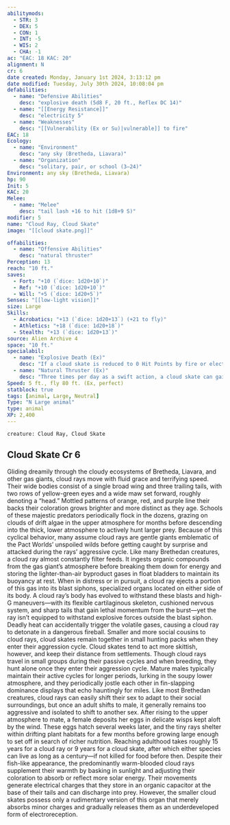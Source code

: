 ```yaml
---
abilitymods:
  - STR: 3
  - DEX: 5
  - CON: 1
  - INT: -5
  - WIS: 2
  - CHA: -1 
ac: "EAC: 18 KAC: 20" 
alignment: N
cr: 6
date created: Monday, January 1st 2024, 3:13:12 pm
date modified: Tuesday, July 30th 2024, 10:08:04 pm
defabilities:
  - name: "Defensive Abilities"
    desc: "explosive death (5d8 F, 20 ft., Reflex DC 14)"
  - name: "[[Energy Resistance]]"
    desc: "electricity 5"
  - name: "Weaknesses"
    desc: "[[Vulnerability (Ex or Su)|vulnerable]] to fire"
EAC: 18
Ecology:
  - name: "Environment"
    desc: "any sky (Bretheda, Liavara)"
  - name: "Organization"
    desc: "solitary, pair, or school (3–24)"
Environment: any sky (Bretheda, Liavara)
hp: 90
Init: 5
KAC: 20
Melee:
  - name: "Melee"
    desc: "tail lash +16 to hit (1d8+9 S)"
modifier: 5
name: "Cloud Ray, Cloud Skate"
image: "[[cloud skate.png]]"

offabilities:
  - name: "Offensive Abilities"
    desc: "natural thruster"
Perception: 13
reach: "10 ft."
saves:
  - Fort: "+10 (`dice: 1d20+10`)"
  - Ref: "+10 (`dice: 1d20+10`)"
  - Will: "+5 (`dice: 1d20+5`)" 
Senses: "[[low-light vision]]"
size: Large
Skills:
  - Acrobatics: "+13 (`dice: 1d20+13`) (+21 to fly)"
  - Athletics: "+18 (`dice: 1d20+18`)"
  - Stealth: "+13 (`dice: 1d20+13`)"
source: Alien Archive 4 
space: "10 ft."
specialabil:
  - name: "Explosive Death (Ex)"
    desc: "If a cloud skate is reduced to 0 Hit Points by fire or electricity damage, its internal reservoirs of explosive gases and combustible fluids detonate, dealing the listed fire damage to all targets in a 20-foot burst centered on itself (Reflex DC 14 half)."
  - name: "Natural Thruster (Ex)"
    desc: "Three times per day as a swift action, a cloud skate can gain a burst of speed until the beginning of its next turn. During this time, it doubles its fly speed, gains [[Spring Attack Combat|Spring Attack]] as a bonus feat, and deals an additional 1d8 damage with its tail lash attack."
Speed: 5 ft., fly 80 ft. (Ex, perfect) 
statblock: true
tags: [animal, Large, Neutral]
Type: "N Large animal"
type: animal
XP: 2,400 
---
```


```statblock
creature: Cloud Ray, Cloud Skate
```

## Cloud Skate Cr 6

Gliding dreamily through the cloudy ecosystems of Bretheda, Liavara, and other gas giants, cloud rays move with fluid grace and terrifying speed. Their wide bodies consist of a single broad wing and three trailing tails, with two rows of yellow-green eyes and a wide maw set forward, roughly denoting a “head.” Mottled patterns of orange, red, and purple line their backs
their coloration grows brighter and more distinct as they age. Schools of these majestic predators periodically flock in the dozens, grazing on clouds of drift algae in the upper atmosphere for months before descending into the thick, lower atmosphere to actively hunt larger prey. Because of this cyclical behavior, many assume cloud rays are gentle giants emblematic of the Pact Worlds’ unspoiled wilds before getting caught by surprise and attacked during the rays’ aggressive cycle.
Like many Brethedan creatures, a cloud ray almost constantly filter feeds. It ingests organic compounds from the gas giant’s atmosphere before breaking them down for energy and storing the lighter-than-air byproduct gases in float bladders to maintain its buoyancy at rest. When in distress or in pursuit, a cloud ray ejects a portion of this gas into its blast siphons, specialized organs located on either side of its body. A cloud ray’s body has evolved to withstand these blasts and high-G maneuvers—with its flexible cartilaginous skeleton, cushioned nervous system, and sharp tails that gain lethal momentum from the burst—yet the ray isn’t equipped to withstand explosive forces outside the blast siphon. Deadly heat can accidentally trigger the volatile gases, causing a cloud ray to detonate in a dangerous fireball.
Smaller and more social cousins to cloud rays, cloud skates remain together in small hunting packs when they enter their aggression cycle. Cloud skates tend to act more skittish, however, and keep their distance from settlements.
Though cloud rays travel in small groups during their passive cycles and when breeding, they hunt alone once they enter their aggression cycle. Mature males typically maintain their active cycles for longer periods, lurking in the soupy lower atmosphere, and they periodically jostle each other in fin-slapping dominance displays that echo hauntingly for miles. Like most Brethedan creatures, cloud rays can easily shift their sex to adapt to their social surroundings, but once an adult shifts to male, it generally remains too aggressive and isolated to shift to another sex. After rising to the upper atmosphere to mate, a female deposits her eggs in delicate wisps kept aloft by the wind. These eggs hatch several weeks later, and the tiny rays shelter within drifting plant habitats for a few months before growing large enough to set off in search of richer nutrition. Reaching adulthood takes roughly 15 years for a cloud ray or 9 years for a cloud skate, after which either species can live as long as a century—if not killed for food before then.
Despite their fish-like appearance, the predominantly warm-blooded cloud rays supplement their warmth by basking in sunlight and adjusting their coloration to absorb or reflect more solar energy. Their movements generate electrical charges that they store in an organic capacitor at the base of their tails and can discharge into prey. However, the smaller cloud skates possess only a rudimentary version of this organ that merely absorbs minor charges and gradually releases them as an underdeveloped form of electroreception.
